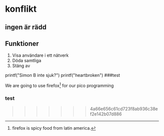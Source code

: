# konflikt
## ingen är rädd

## Funktioner
1. Visa användare i ett nätverk
2. Döda samtliga
3. Stäng av


printf("Simon B inte sjuk?")
printf("heartbroken")
###test

We are going to use firefox[^1] for our pico programming
[^1]: firefox is spicy food from latin america.


### test
>>>>>>> 4a66e656c61cd723f8ab936c38ef2e142b07d886
